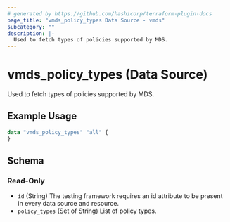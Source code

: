 ```yaml
---
# generated by https://github.com/hashicorp/terraform-plugin-docs
page_title: "vmds_policy_types Data Source - vmds"
subcategory: ""
description: |-
  Used to fetch types of policies supported by MDS.
---
```


# vmds_policy_types (Data Source)

Used to fetch types of policies supported by MDS.

## Example Usage

```terraform
data "vmds_policy_types" "all" {
}
```

<!-- schema generated by tfplugindocs -->
## Schema

### Read-Only

- `id` (String) The testing framework requires an id attribute to be present in every data source and resource.
- `policy_types` (Set of String) List of policy types.


